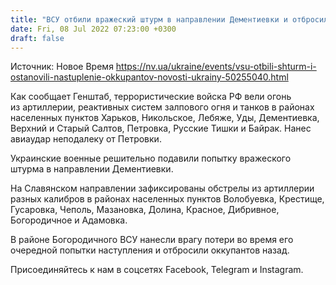```yaml
---
title: "ВСУ отбили вражеский штурм в направлении Дементиевки и отбросили оккупантов назад во время наступления на Богородичное"
date: Fri, 08 Jul 2022 07:23:00 +0300
draft: false
---
```

Источник: Новое Время https://nv.ua/ukraine/events/vsu-otbili-shturm-i-ostanovili-nastuplenie-okkupantov-novosti-ukrainy-50255040.html


Как сообщает Генштаб, террористические войска РФ вели огонь из артиллерии, реактивных систем залпового огня и танков в районах населенных пунктов Харьков, Никольское, Лебяже, Уды, Дементиевка, Верхний и Старый Салтов, Петровка, Русские Тишки и Байрак. Нанес авиаудар неподалеку от Петровки.

Украинские военные решительно подавили попытку вражеского штурма в направлении Дементиевки.

На Славянском направлении зафиксированы обстрелы из артиллерии разных калибров в районах населенных пунктов Волобуевка, Крестище, Гусаровка, Чеполь, Мазановка, Долина, Красное, Дибривное, Богородичное и Адамовка.

 В районе Богородичного ВСУ нанесли врагу потери во время его очередной попытки наступления и отбросили оккупантов назад.

Присоединяйтесь к нам в соцсетях Facebook, Telegram и Instagram.

